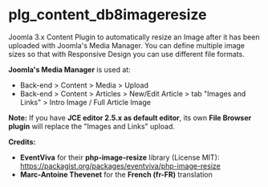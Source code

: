 # plg_content_db8imageresize
Joomla 3.x Content Plugin to automatically resize an Image after it has been uploaded with Joomla's Media Manager.
You can define multiple image sizes so that with Responsive Design you can use different file formats. 

**Joomla's Media Manager** is used at:

* Back-end > Content > Media > Upload
* Back-end > Content > Articles > New/Edit Article > tab "Images and Links" > Intro Image / Full Article Image


**Note:** If you have **JCE editor 2.5.x as default editor**, its own **File Browser plugin** will replace the "Images and Links" upload. 


**Credits:**
* **EventViva** for their **php-image-resize** library (License MIT): https://packagist.org/packages/eventviva/php-image-resize
* **Marc-Antoine Thevenet** for the **French (fr-FR)** translation
